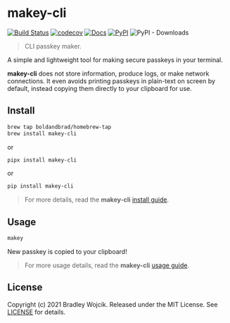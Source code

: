 # makey-cli

[![Build Status](https://api.travis-ci.com/boldandbrad/makey-cli.svg?branch=main)](https://travis-ci.com/github/boldandbrad/makey-cli)
[![codecov](https://codecov.io/gh/boldandbrad/makey-cli/branch/main/graph/badge.svg)](https://codecov.io/gh/boldandbrad/makey-cli)
[![Docs](https://img.shields.io/website?down_message=down&label=docs&up_message=online&url=https%3A%2F%2Fboldandbrad.github.io%2Fmakey-cli%2F)](https://boldandbrad.github.io/makey-cli/)
[![PyPI](https://img.shields.io/pypi/v/makey-cli)](https://pypi.org/project/makey-cli/)
![PyPI - Downloads](https://img.shields.io/pypi/dm/makey-cli)

> CLI passkey maker.

A simple and lightweight tool for making secure passkeys in your terminal.

**makey-cli** does not store information, produce logs, or make network
connections. It even avoids printing passkeys in plain-text on screen by
default, instead copying them directly to your clipboard for use.

## Install

```zsh
brew tap boldandbrad/homebrew-tap
brew install makey-cli
```

or

```zsh
pipx install makey-cli
```

or

```zsh
pip install makey-cli
```

> For more details, read the **makey-cli** [install guide](https://boldandbrad.github.io/makey-cli/#/install).

## Usage

```zsh
makey
```

New passkey is copied to your clipboard!

> For more usage details, read the **makey-cli** [usage guide](https://boldandbrad.github.io/makey-cli/#/usage).

## License

Copyright (c) 2021 Bradley Wojcik. Released under the MIT License. See
[LICENSE](LICENSE) for details.

